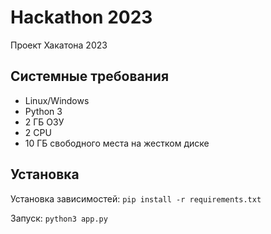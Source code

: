 # Hackathon 2023

Проект Хакатона 2023

## Системные требования

- Linux/Windows
- Python 3
- 2 ГБ ОЗУ
- 2 CPU
- 10 ГБ свободного места на жестком диске

## Установка

Установка зависимостей: `pip install -r requirements.txt`

Запуск: `python3 app.py`